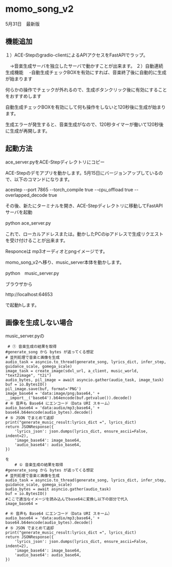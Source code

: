 # momo_song_v2

5月31日　最新版

## 機能追加

１）ACE-Stepのgradio-clientによるAPIアクセスをFastAPIでラップ。

　→音楽生成サーバを独立したサーバで動かすことが出来ます。
２）自動連続生成機能
　-自動生成チェックBOXを有効にすれば、音楽終了後に自動的に生成が始まります

 何らかの操作でチェックが外れるので、生成ボタンクリック後に有効にすることをおすすめします

 自動生成チェックBOXを有効にして何も操作をしないと120秒後に生成が始まります。

 生成エラーが発生すると、音楽生成がなので、120秒タイマーが働いて120秒後に生成が再開します。
 
 ## 起動方法
 ace_server.pyをACE-Stepディレクトリにコピー
 
 ACE-Stepのデモアプリを動かします。5月15日にバージョンアップしているので、以下のコマンドになります。
 
 acestep --port 7865  --torch_compile true --cpu_offload true --overlapped_decode true

 その後、新たにターミナルを開き、ACE-Stepディレクトリに移動してFastAPIサーバを起動

 python ace_server.py　

 これで、ローカルアドレスまたは。動かしたPCのipアドレスで生成リクエストを受け付けることが出来ます。

 Responceは
 mp3オーディオとpngイメージです。

 momo_song_v2へ移り、music_server本体を動かします。

 python　music_server.py

 ブラウザから

 http://localhost:64653

 で起動hします。

 ## 画像を生成しない場合

 music_server.pyの

     # ① 音楽生成の結果を取得
    #generate_song から bytes が返ってくる想定
    # 並列処理で音楽と画像を生成
    audio_task = asyncio.to_thread(generate_song, lyrics_dict, infer_step, guidance_scale, gomega_scale)
    image_task = create_image(sdxl_url, a_client, music_world, "text2image", "t2i")
    audio_bytes, pil_image = await asyncio.gather(audio_task, image_task)
    buf = io.BytesIO()
    pil_image.save(buf, format='PNG')
    image_base64 = 'data:image/png;base64,' + __import__('base64').b64encode(buf.getvalue()).decode()
    # ④ 音声も Base64 にエンコード（Data URI スキーム）
    audio_base64 = 'data:audio/mp3;base64,' + base64.b64encode(audio_bytes).decode()
    # ⑤ JSON でまとめて返却
    print("generate_music_result:lyrics_dict =", lyrics_dict)
    return JSONResponse({
        'lyrics_json': json.dumps(lyrics_dict, ensure_ascii=False, indent=2),
        'image_base64': image_base64,
        'audio_base64': audio_base64,
    })

    を
        # ① 音楽生成の結果を取得
    #generate_song から bytes が返ってくる想定
    # 並列処理で音楽と画像を生成
    audio_task = asyncio.to_thread(generate_song, lyrics_dict, infer_step, guidance_scale, gomega_scale)
    audio_bytes = await asyncio.gather(audio_task)
    buf = io.BytesIO()
    #ここで適当なイメージを読み込んでbase64に変換し以下の部分で代入
    image_base64 = 
    
    # ④ 音声も Base64 にエンコード（Data URI スキーム）
    audio_base64 = 'data:audio/mp3;base64,' + base64.b64encode(audio_bytes).decode()
    # ⑤ JSON でまとめて返却
    print("generate_music_result:lyrics_dict =", lyrics_dict)
    return JSONResponse({
        'lyrics_json': json.dumps(lyrics_dict, ensure_ascii=False, indent=2),
        'image_base64': image_base64,
        'audio_base64': audio_base64,
    })
